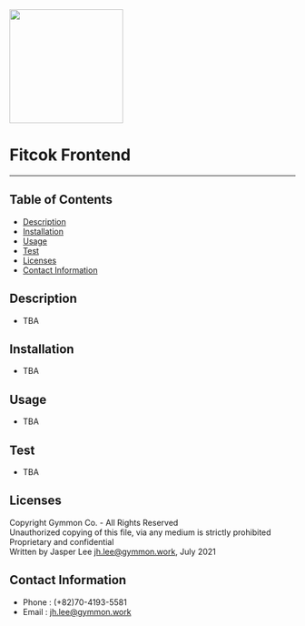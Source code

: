 
<img src = "https://github.com/Gymmon/fitcok-server/blob/master/docs/img/logo.svg?raw=true" width="200px">


# Fitcok Frontend

---

## Table of Contents

- [Description](#description)
- [Installation](#installation)
- [Usage](#usage)
- [Test](#test)
- [Licenses](#licenses)
- [Contact Information](#contactin-formation)

## Description

- TBA

## Installation

- TBA

## Usage

- TBA

## Test

- TBA

## Licenses

Copyright Gymmon Co. - All Rights Reserved <br>
Unauthorized copying of this file, via any medium is strictly prohibited<br>
Proprietary and confidential<br>
Written by Jasper Lee <jh.lee@gymmon.work>, July 2021

## Contact Information

- Phone : (+82)70-4193-5581
- Email : jh.lee@gymmon.work